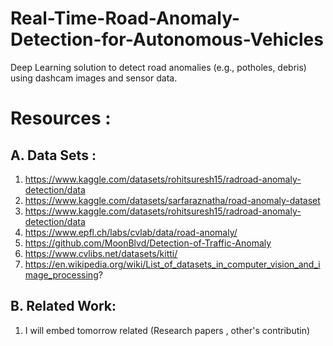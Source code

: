 # Real-Time-Road-Anomaly-Detection-for-Autonomous-Vehicles
Deep Learning solution to detect road anomalies (e.g., potholes, debris) using dashcam images and sensor data.

# **Resources** : 

## **A. Data Sets** :
  1. https://www.kaggle.com/datasets/rohitsuresh15/radroad-anomaly-detection/data
  2. https://www.kaggle.com/datasets/sarfaraznatha/road-anomaly-dataset
  3. https://www.kaggle.com/datasets/rohitsuresh15/radroad-anomaly-detection/data
  4. https://www.epfl.ch/labs/cvlab/data/road-anomaly/
  5. https://github.com/MoonBlvd/Detection-of-Traffic-Anomaly
  6. https://www.cvlibs.net/datasets/kitti/
  7. https://en.wikipedia.org/wiki/List_of_datasets_in_computer_vision_and_image_processing?

## **B. Related Work**:
  1. I will embed tomorrow related (Research papers , other's contributin)
